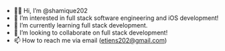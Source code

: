 - 👋🏾 Hi, I’m @shamique202
- 👀 I’m interested in full stack software engineering and iOS development!
- 🌱 I’m currently learning full stack development.
- 💞️ I’m looking to collaborate on full stack development!
- 📫 How to reach me via email (etiens202@gmail.com)

<!---
shamique202/shamique202 is a ✨ special ✨ repository because its `README.md` (this file) appears on your GitHub profile.
You can click the Preview link to take a look at your changes.
--->
